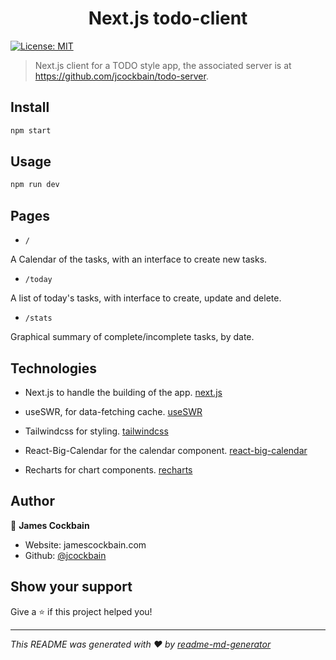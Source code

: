 <h1 align="center">Next.js todo-client</h1>
<p>
  <a href="#" target="_blank">
    <img alt="License: MIT" src="https://img.shields.io/badge/License-MIT-yellow.svg" />
  </a>
</p>

> Next.js client for a TODO style app, the associated server is at https://github.com/jcockbain/todo-server.

## Install

```sh
npm start
```

## Usage

```sh
npm run dev
```

## Pages

- `/`

A Calendar of the tasks, with an interface to create new tasks.

- `/today`

A list of today's tasks, with interface to create, update and delete.

- `/stats`

Graphical summary of complete/incomplete tasks, by date.

## Technologies

- Next.js to handle the building of the app. [next.js](https://nextjs.org/)

- useSWR, for data-fetching cache. [useSWR](https://swr.vercel.app/)

- Tailwindcss for styling. [tailwindcss](https://tailwindcss.com/)

- React-Big-Calendar for the calendar component. [react-big-calendar](http://jquense.github.io/react-big-calendar/examples/index.html)

- Recharts for chart components. [recharts](https://recharts.org/en-US)

## Author

👤 **James Cockbain**

- Website: jamescockbain.com
- Github: [@jcockbain](https://github.com/jcockbain)

## Show your support

Give a ⭐️ if this project helped you!

---

_This README was generated with ❤️ by [readme-md-generator](https://github.com/kefranabg/readme-md-generator)_
